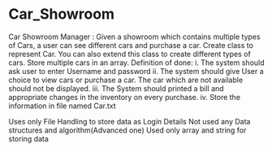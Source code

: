 # Car_Showroom
Car Showroom Manager : Given a showroom which contains multiple types of Cars, a user can see different cars and purchase a car. Create class to represent Car. You can also extend this class to create different types of cars. Store multiple cars in an array.
Definition of done:
i.	The system should ask user to enter Username and password
ii.	The system should give User a choice to view cars or purchase a car. The car which are not available should not be displayed.
iii.	The System should printed a bill and appropriate changes in the inventory on every purchase.
iv.	Store the information in file named Car.txt

Uses only File Handling to store data as Login Details 
Not used any Data structures and algorithm(Advanced one)
Used only array and string for storing data 
